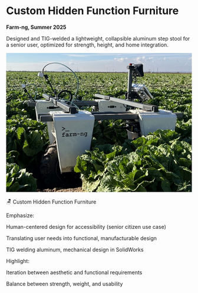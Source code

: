 # Custom Hidden Function Furniture

**Farm-ng, Summer 2025**

Designed and TIG-welded a lightweight, collapsible aluminum step stool for a senior user, optimized for strength, height, and home integration.


![Suspension photo](../images/farm-ng_work_pic_front.jpg)

🪑 Custom Hidden Function Furniture

Emphasize:

Human-centered design for accessibility (senior citizen use case)

Translating user needs into functional, manufacturable design

TIG welding aluminum, mechanical design in SolidWorks

Highlight:

Iteration between aesthetic and functional requirements

Balance between strength, weight, and usability